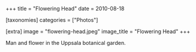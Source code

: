 +++
title = "Flowering Head"
date = 2010-08-18

[taxonomies]
categories = ["Photos"]

[extra]
image = "flowering-head.jpeg"
image_title = "Flowering Head"
+++

Man and flower in the Uppsala botanical garden.
